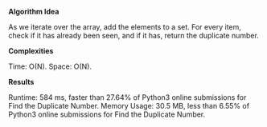 **Algorithm Idea**

As we iterate over the array, add the elements to a set. 
For every item, check if it has already been seen, and if 
it has, return the duplicate number.

**Complexities**

Time: O(N).
Space: O(N).

**Results**

Runtime: 584 ms, faster than 27.64% of Python3 online submissions for Find the Duplicate Number.
Memory Usage: 30.5 MB, less than 6.55% of Python3 online submissions for Find the Duplicate Number.

